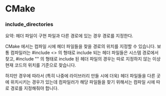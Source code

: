 # CMake

### include_directories
요약: 헤더 파일이 구현 파일과 다른 경로에 있는 경우 경로를 지정한다.

CMake 에서는 컴파일 시에 헤더 파일들을 찾을 경로의 위치를 지정할 수 있습니다. 보통 컴파일러는 #include <> 의 형태로 include 되는 헤더 파일들은 시스템 경로에서 찾고, #include "" 의 형태로 include 된 헤더 파일의 경우는 따로 지정하지 않는 이상 현재 코드의 위치를 기준으로 찾습니다.

하지만 경우에 따라서 (특히 나중에 라이브러리 만들 시에 더욱) 헤더 파일들을 다른 곳에 위치시키는 경우가 있는데 컴파일러가 해당 파일들을 찾기 위해서는 컴파일 시에 따로 경로를 지정해줘야 합니다.
